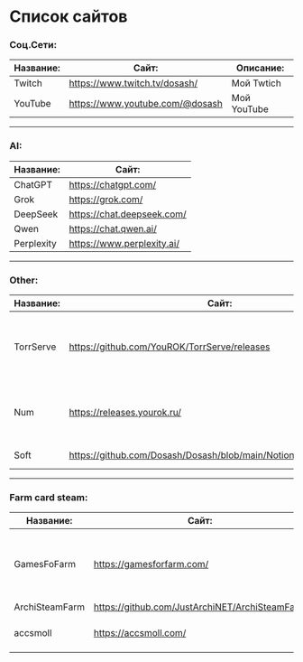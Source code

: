 # Список сайтов

### Соц.Сети:

| Название: | Сайт: | Описание: |
|-|-|-|
| Twitch | https://www.twitch.tv/dosash/ | Мой Twtich |
| YouTube | https://www.youtube.com/@dosash | Мой YouTube |

---

### AI:

| Название:  | Сайт:                      |
| ---------- | -------------------------- |
| ChatGPT    | https://chatgpt.com/       |
| Grok       | https://grok.com/          |
| DeepSeek   | https://chat.deepseek.com/ |
| Qwen       | https://chat.qwen.ai/      |
| Perplexity | https://www.perplexity.ai/ |

---

### Other:

| Название: | Сайт: | Описание: |
|-|-|-|
| TorrServe | https://github.com/YouROK/TorrServe/releases | Для запуска и просмотра фильмов в торрент файлах. |
| Num | https://releases.yourok.ru/ | Для поиска фильмов в торрент файлах |
| Soft | https://github.com/Dosash/Dosash/blob/main/Notion/soft/README.md | Ссылка на мой софт |

---

### Farm card steam:

| Название: | Сайт: | Описание: |
|-|-|-|
| GamesFoFarm | https://gamesforfarm.com/ | Магазин для покупки оптом ключей игр |
| ArchiSteamFarm | https://github.com/JustArchiNET/ArchiSteamFarm | Фарм бот |
| accsmoll | https://accsmoll.com/ | Магаз различных аккаунтов |